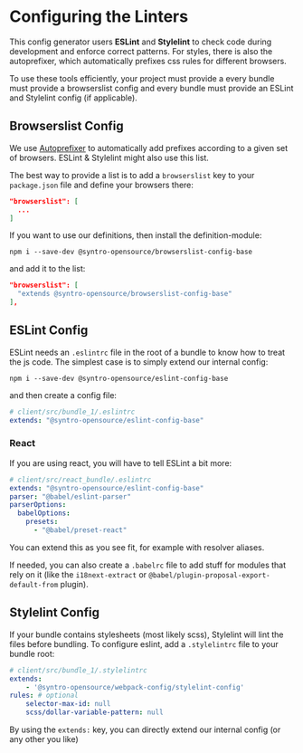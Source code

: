 # Configuring the Linters

This config generator users **ESLint** and **Stylelint** to check code during
development and enforce correct patterns. For styles, there is also the autoprefixer,
which automatically prefixes css rules for different browsers.

To use these tools efficiently, your project must provide a every bundle must
provide a browserslist config and every bundle must provide an ESLint and
Stylelint config (if applicable).

## Browserslist Config

We use [Autoprefixer](https://github.com/postcss/autoprefixer) to automatically
add prefixes according to a given set of browsers. ESLint & Stylelint might also
use this list.

The best way to provide a list is to add a `browserslist` key to your `package.json`
file and define your browsers there:
```json
"browserslist": [
  ...
]
```

If you want to use our definitions, then install the definition-module:
```
npm i --save-dev @syntro-opensource/browserslist-config-base
```
and add it to the list:
```json
"browserslist": [
  "extends @syntro-opensource/browserslist-config-base"
],
```

## ESLint Config
ESLint needs an `.eslintrc` file in the root of a bundle to know how to treat
the js code. The simplest case is to simply extend our internal config:
```
npm i --save-dev @syntro-opensource/eslint-config-base
```
and then create a config file:
```yaml
# client/src/bundle_1/.eslintrc
extends: "@syntro-opensource/eslint-config-base"
```

### React
If you are using react, you will have to tell ESLint a bit more:
```yaml
# client/src/react_bundle/.eslintrc
extends: "@syntro-opensource/eslint-config-base"
parser: "@babel/eslint-parser"
parserOptions:
  babelOptions:
    presets:
      - "@babel/preset-react"
```
You can extend this as you see fit, for example with resolver aliases.

If needed, you can also create a `.babelrc` file to add stuff for modules that
rely on it (like the `i18next-extract` or `@babel/plugin-proposal-export-default-from`
plugin).

## Stylelint Config
If your bundle contains stylesheets (most likely scss), Stylelint will lint the
files before bundling. To configure eslint, add a `.stylelintrc` file to your bundle
root:

```yaml
# client/src/bundle_1/.stylelintrc
extends:
    - '@syntro-opensource/webpack-config/stylelint-config'
rules: # optional
    selector-max-id: null
    scss/dollar-variable-pattern: null
```
By using the `extends:` key, you can directly extend our internal config (or any other you like)

